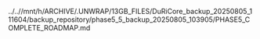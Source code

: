../..//mnt/h/ARCHIVE/.UNWRAP/13GB_FILES/DuRiCore_backup_20250805_111604/backup_repository/phase5_5_backup_20250805_103905/PHASE5_COMPLETE_ROADMAP.md